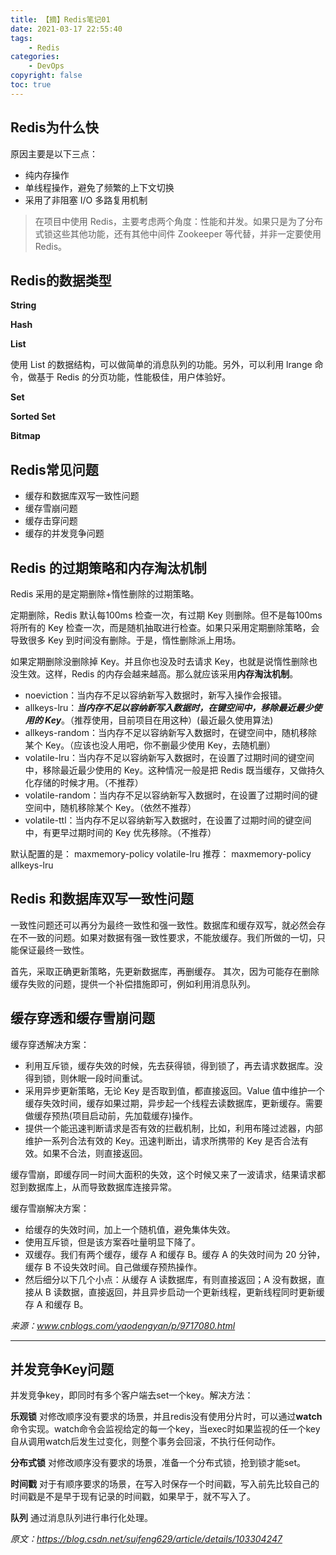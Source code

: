 ```yaml
---
title: 【摘】Redis笔记01
date: 2021-03-17 22:55:40
tags:
    - Redis
categories:
    - DevOps
copyright: false
toc: true
---
```




## Redis为什么快

原因主要是以下三点：
- 纯内存操作
- 单线程操作，避免了频繁的上下文切换
- 采用了非阻塞 I/O 多路复用机制

<!-- more -->



> 在项目中使用 Redis，主要考虑两个角度：性能和并发。如果只是为了分布式锁这些其他功能，还有其他中间件 Zookeeper 等代替，并非一定要使用 Redis。



## Redis的数据类型

**String**

**Hash**

**List**

使用 List 的数据结构，可以做简单的消息队列的功能。另外，可以利用 lrange 命令，做基于 Redis 的分页功能，性能极佳，用户体验好。

**Set**

**Sorted Set**

**Bitmap**



## Redis常见问题

- 缓存和数据库双写一致性问题
- 缓存雪崩问题
- 缓存击穿问题
- 缓存的并发竞争问题



## Redis 的过期策略和内存淘汰机制

Redis 采用的是定期删除+惰性删除的过期策略。

定期删除，Redis 默认每100ms 检查一次，有过期 Key 则删除。但不是每100ms 将所有的 Key 检查一次，而是随机抽取进行检查。如果只采用定期删除策略，会导致很多 Key 到时间没有删除。于是，惰性删除派上用场。

如果定期删除没删除掉 Key。并且你也没及时去请求 Key，也就是说惰性删除也没生效。这样，Redis 的内存会越来越高。那么就应该采用**内存淘汰机制**。

- noeviction：当内存不足以容纳新写入数据时，新写入操作会报错。
- allkeys-lru：***当内存不足以容纳新写入数据时，在键空间中，移除最近最少使用的 Key***。（推荐使用，目前项目在用这种）(最近最久使用算法)
- allkeys-random：当内存不足以容纳新写入数据时，在键空间中，随机移除某个 Key。（应该也没人用吧，你不删最少使用 Key，去随机删）
- volatile-lru：当内存不足以容纳新写入数据时，在设置了过期时间的键空间中，移除最近最少使用的 Key。这种情况一般是把 Redis 既当缓存，又做持久化存储的时候才用。（不推荐）
- volatile-random：当内存不足以容纳新写入数据时，在设置了过期时间的键空间中，随机移除某个 Key。（依然不推荐）
- volatile-ttl：当内存不足以容纳新写入数据时，在设置了过期时间的键空间中，有更早过期时间的 Key 优先移除。（不推荐）

默认配置的是： maxmemory-policy  volatile-lru
推荐： maxmemory-policy  allkeys-lru



## Redis 和数据库双写一致性问题

一致性问题还可以再分为最终一致性和强一致性。数据库和缓存双写，就必然会存在不一致的问题。如果对数据有强一致性要求，不能放缓存。我们所做的一切，只能保证最终一致性。

首先，采取正确更新策略，先更新数据库，再删缓存。
其次，因为可能存在删除缓存失败的问题，提供一个补偿措施即可，例如利用消息队列。



## 缓存穿透和缓存雪崩问题

缓存穿透解决方案：
- 利用互斥锁，缓存失效的时候，先去获得锁，得到锁了，再去请求数据库。没得到锁，则休眠一段时间重试。
- 采用异步更新策略，无论 Key 是否取到值，都直接返回。Value 值中维护一个缓存失效时间，缓存如果过期，异步起一个线程去读数据库，更新缓存。需要做缓存预热(项目启动前，先加载缓存)操作。
- 提供一个能迅速判断请求是否有效的拦截机制，比如，利用布隆过滤器，内部维护一系列合法有效的 Key。迅速判断出，请求所携带的 Key 是否合法有效。如果不合法，则直接返回。


缓存雪崩，即缓存同一时间大面积的失效，这个时候又来了一波请求，结果请求都怼到数据库上，从而导致数据库连接异常。



缓存雪崩解决方案：
- 给缓存的失效时间，加上一个随机值，避免集体失效。
- 使用互斥锁，但是该方案吞吐量明显下降了。
- 双缓存。我们有两个缓存，缓存 A 和缓存 B。缓存 A 的失效时间为 20 分钟，缓存 B 不设失效时间。自己做缓存预热操作。
- 然后细分以下几个小点：从缓存 A 读数据库，有则直接返回；A 没有数据，直接从 B 读数据，直接返回，并且异步启动一个更新线程，更新线程同时更新缓存 A 和缓存 B。


*来源：www.cnblogs.com/yaodengyan/p/9717080.html*



---



## 并发竞争Key问题

并发竞争key，即同时有多个客户端去set一个key。解决方法：

**乐观锁**
对修改顺序没有要求的场景，并且redis没有使用分片时，可以通过**watch**命令实现。watch命令会监视给定的每一个key，当exec时如果监视的任一个key自从调用watch后发生过变化，则整个事务会回滚，不执行任何动作。


**分布式锁**
对修改顺序没有要求的场景，准备一个分布式锁，抢到锁才能set。

**时间戳**
对于有顺序要求的场景，在写入时保存一个时间戳，写入前先比较自己的时间戳是不是早于现有记录的时间戳，如果早于，就不写入了。

**队列**
通过消息队列进行串行化处理。



*原文：<https://blog.csdn.net/suifeng629/article/details/103304247>*